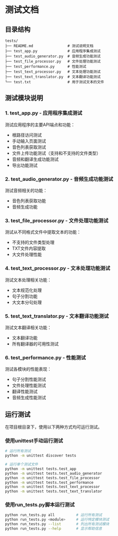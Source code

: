 # 测试文档

## 目录结构

```
tests/
├── README.md                # 测试说明文档
├── test_app.py              # 应用程序集成测试
├── test_audio_generator.py  # 音频生成功能测试
├── test_file_processor.py   # 文件处理功能测试
├── test_performance.py      # 性能测试
├── test_text_processor.py   # 文本处理功能测试
├── test_text_translator.py  # 文本翻译功能测试
└── test.txt                 # 用于测试文本的文件
```

## 测试模块说明

### 1. test_app.py - 应用程序集成测试
测试应用程序的主要API端点和功能：
- 根路径访问测试
- 手动输入页面测试
- 音色列表获取测试
- 文件上传功能测试（支持和不支持的文件类型）
- 音频和翻译生成功能测试
- 导出功能测试

### 2. test_audio_generator.py - 音频生成功能测试
测试音频相关的功能：
- 音色列表获取功能
- 音频生成功能

### 3. test_file_processor.py - 文件处理功能测试
测试从不同格式文件中提取文本的功能：
- 不支持的文件类型处理
- TXT文件内容提取
- 大文件处理性能

### 4. test_text_processor.py - 文本处理功能测试
测试文本处理相关功能：
- 文本规范化处理
- 句子分割功能
- 大文本分句处理

### 5. test_text_translator.py - 文本翻译功能测试
测试文本翻译相关功能：
- 文本翻译功能
- 所有翻译器的可用性测试

### 6. test_performance.py - 性能测试
测试各模块的性能表现：
- 句子分割性能测试
- 文件处理性能测试
- 翻译性能测试
- 音频生成性能测试

## 运行测试

在项目根目录下，使用以下两种方式均可运行测试。

### 使用unittest手动运行测试

```bash
# 运行所有测试
python -m unittest discover tests

# 运行单个测试文件
python -m unittest tests.test_app
python -m unittest tests.test_audio_generator
python -m unittest tests.test_file_processor
python -m unittest tests.test_performance
python -m unittest tests.test_text_processor
python -m unittest tests.test_text_translator
```

### 使用run_tests.py脚本运行测试

```bash
python run_tests.py all          # 运行所有测试
python run_tests.py <module>     # 运行特定模块测试
python run_tests.py --list       # 列出所有测试模块
python run_tests.py --help       # 显示帮助信息
```

